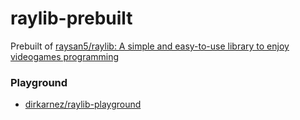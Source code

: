 raylib-prebuilt
===============
Prebuilt of [raysan5/raylib: A simple and easy-to-use library to enjoy videogames programming](https://github.com/raysan5/raylib)

### Playground
- [dirkarnez/raylib-playground](https://github.com/dirkarnez/raylib-playground)
